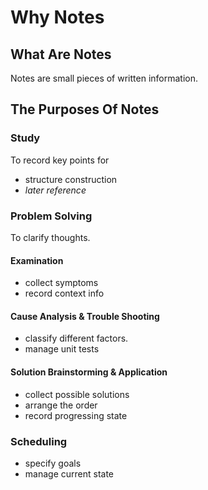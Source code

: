 # Why Notes

## What Are Notes

Notes are small pieces of written information.

## The Purposes Of Notes

### Study

To record key points for

- structure construction
- *later reference* 

### Problem Solving

To clarify thoughts.

#### Examination

- collect symptoms
- record context info
 
#### Cause Analysis & Trouble Shooting

- classify different factors.
- manage unit tests

#### Solution Brainstorming & Application

- collect possible solutions
- arrange the order
- record progressing state

### Scheduling

- specify goals
- manage current state 
<!--stackedit_data:
eyJoaXN0b3J5IjpbLTEyMTE0NDU5MjddfQ==
-->